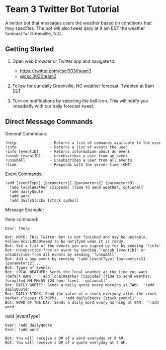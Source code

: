 # Team 3 Twitter Bot Tutorial
A twitter bot that messages users the weather based on conditions that they specifies. The bot will also tweet daily at 8 am EST the weather forecast for Greenville, N.C.

## Getting Started

1. Open web browser or Twitter app and navigate to: 

   - https://twitter.com/csci3030team3
   - [@csci3030team3](https://twitter.com/csci3030team3)

2. Follow for our daily Greenville, NC weather forecast. Tweeted at 8am EST

3. Turn on notifications by selecting the bell icon. This will notify you imeadiatly with our daily forecast tweet.

## Direct Message Commands

General Commnads:

```
!help               - Returns a list of commands available to the user
!info               - Returns a list of events the user
!info [eventID]     - Returns information about an event
!unsub [eventID]    - Unsubscribes a user from an event
!unsubAll           - Unsubscribes a user from all events
!time               - Responds with the server time (GMT)
```

Event Commands:

```
!add [eventType] [parameters1] [parameters2] [parameters3]...
  !add localWeather [zipCode] [time to send weather, optional]
  !add dailyQuote
  !add word
  !add dailyStocks [stock symbol]
```

Message Example:

!help command:

```
User: !help

Bot: NOTE: This Twitter bot is not finished and may be unstable.  Follow @csci3030team3 to be notifyed when it is ready.
Bot: See a list of the events you are signed up for by sending '!info'
Bot: Unsubscribe from an event by sending '!unsub [eventID]' or unsubscribe from all events by sending '!unsubAll'
Bot: Add a new event by sending '!add [eventType] [parameters1] [parameters2]...'
Bot: Types of events:
Bot: LOCAL WEATHER: Sends the local weather at the time you want (defalt 8AM).  '!add localWeather [zipCode] [time to send weather, formatted HH:MM:SS (24 hour time).  optional]'
Bot: DAILY QUOTE*: Sends a daily quote every morning at 7AM.  '!add dailyQuote'
Bot: DAILY STOCK: Send the value of a stock everyday after the stock market cloeses (5:30PM).  '!add dailyStocks [stock symbol]'
Bot: WORD OF THE DAY: Sends a daily word every morning at 9AM.  '!add word'
```

!add [eventType]

```
User: !add dailyquote
User: !add word

Bot: You will receive a DM of a word everyday at 9 AM.
Bot: You will receive a DM of a quote everyday at 7 AM.
```

